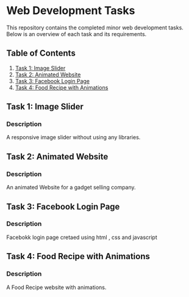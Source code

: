# Web Development Tasks

 This repository contains the completed  minor web development tasks. Below is an overview of each task and its requirements.

## Table of Contents

1. [Task 1: Image Slider](#ImageSlider)
2. [Task 2: Animated Website](#animatedwebsite)
3. [Task 3: Facebook Login Page](#facebook-login-page)
4. [Task 4: Food Recipe with Animations](#food-recipe-with-animations)

## Task 1: Image Slider

### Description
A responsive image slider without using any libraries.


## Task 2: Animated Website

### Description
An animated Website for a gadget selling company.


## Task 3: Facebook Login Page

### Description
Facebokk login page cretaed using html , css and javascript

## Task 4: Food Recipe with Animations

### Description
A Food Recipe website with animations.



